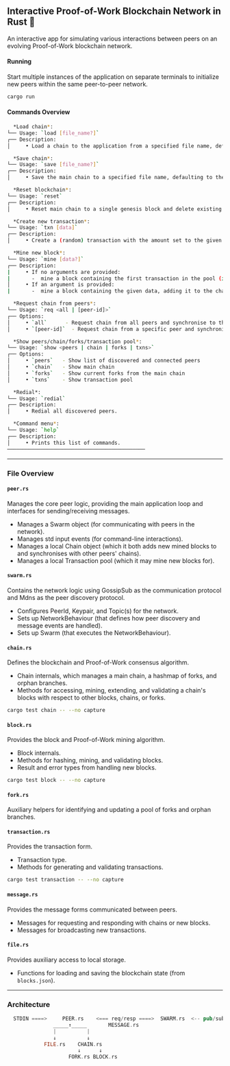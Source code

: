 ##  Interactive Proof-of-Work Blockchain Network in Rust 🦀

An interactive app for simulating various interactions between peers on an evolving Proof-of-Work blockchain network.

#### Running

Start multiple instances of the application on separate terminals to initialize new peers within the same peer-to-peer network.

```sh
cargo run
```
<!-- (RUST_LOG=info cargo run --bin main) -->

#### Commands Overview
```sh
  *Load chain*:
└── Usage: `load [file_name?]`
┌── Description:
│     • Load a chain to the application from a specified file name, defaulting to the file name `blocks.json`.

  *Save chain*:
└── Usage: `save [file_name?]`
┌── Description:
│     • Save the main chain to a specified file name, defaulting to the file name `blocks.json`.

  *Reset blockchain*:
└── Usage: `reset`
┌── Description:
│     • Reset main chain to a single genesis block and delete existing forks.

  *Create new transaction*:
└── Usage: `txn [data]`
┌── Description:
│     • Create a (random) transaction with the amount set to the given data, adding it to the pool, and broadcasting it to other peers.

  *Mine new block*:
└── Usage: `mine [data?]`
┌── Description:
|     • If no arguments are provided:
|       -  mine a block containing the first transaction in the pool (if any), adding it to the chain, and broadcasting it to other peers.
│     • If an argument is provided:
|       -  mine a block containing the given data, adding it to the chain, and broadcasting it to other peers.

  *Request chain from peers*:
└── Usage: `req <all | [peer-id]>`
┌── Options:
│     • `all`      - Request chain from all peers and synchronise to the most up-to-date chain
│     • `[peer-id]`  - Request chain from a specific peer and synchronise to the most up-to-date chain

  *Show peers/chain/forks/transaction pool*:
└── Usage: `show <peers | chain | forks | txns>`
┌── Options:
│     • `peers`   - Show list of discovered and connected peers
│     • `chain`   - Show main chain
│     • `forks`   - Show current forks from the main chain
│     • `txns`    - Show transaction pool

  *Redial*:
└── Usage: `redial`
┌── Description:
│     • Redial all discovered peers.

  *Command menu*:
└── Usage: `help`
┌── Description:
│     • Prints this list of commands.
─────────────────────────────────────────────
```

---
### File Overview

#### `peer.rs`
Manages the core peer logic, providing the main application loop and interfaces for sending/receiving messages.
- Manages a Swarm object (for communicating with peers in the network).
- Manages std input events (for command-line interactions).
- Manages a local Chain object (which it both adds new mined blocks to and synchronises with other peers' chains).
- Manages a local Transaction pool (which it may mine new blocks for).

#### `swarm.rs`
Contains the network logic using GossipSub as the communication protocol and Mdns as the peer discovery protocol.
- Configures PeerId, Keypair, and Topic(s) for the network.
- Sets up NetworkBehaviour (that defines how peer discovery and message events are handled).
- Sets up Swarm (that executes the NetworkBehaviour).

#### `chain.rs`
Defines the blockchain and Proof-of-Work consensus algorithm.
- Chain internals, which manages a main chain, a hashmap of forks, and orphan branches.
- Methods for accessing, mining, extending, and validating a chain's blocks with respect to other blocks, chains, or forks.

```sh
cargo test chain -- --no capture
```

#### `block.rs`
Provides the block and Proof-of-Work mining algorithm.
- Block internals.
- Methods for hashing, mining, and validating blocks.
- Result and error types from handling new blocks.

```sh
cargo test block -- --no capture
```

#### `fork.rs`
Auxiliary helpers for identifying and updating a pool of forks and orphan branches.

#### `transaction.rs`
Provides the transaction form.
- Transaction type.
- Methods for generating and validating transactions.

```sh
cargo test transaction -- --no capture
```

#### `message.rs`
Provides the message forms communicated between peers.
- Messages for requesting and responding with chains or new blocks.
- Messages for broadcasting new transactions.

#### `file.rs`
Provides auxiliary access to local storage.
- Functions for loading and saving the blockchain state (from `blocks.json`).

---

### Architecture
```rs
  STDIN ====>     PEER.rs    <=== req/resp ====>  SWARM.rs  <-- pub/sub ---> Remote Network
               _____↑_____       MESSAGE.rs                                [TOPIC "transactions"]
               |          |                                                [TOPIC "chain"]
               ↓          ↓
            FILE.rs    CHAIN.rs
                       ↓      ↓
                    FORK.rs BLOCK.rs
```

<!--
  Note:
  The Peer and NetworkBehaviour object never directly communicate. The Swarm is the intermediary that executes the one-way communication (the NetworkBehaviour sending messages to it the Peer via the local channel) describes in the code, when responding to events.
-->
